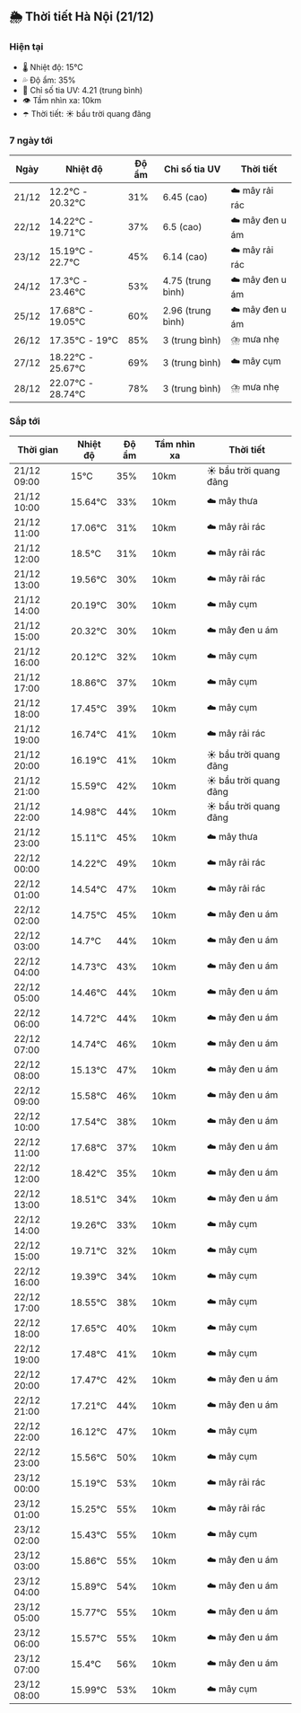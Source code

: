 ## 🌦️ Thời tiết Hà Nội (21/12)

### Hiện tại

- 🌡️ Nhiệt độ: 15℃
- 💦 Độ ẩm: 35%
- 🌟 Chỉ số tia UV: 4.21 (trung bình)
- 👁️ Tầm nhìn xa: 10km
- ☂️ Thời tiết: ☀️ bầu trời quang đãng

### 7 ngày tới

| Ngày | Nhiệt độ | Độ ẩm | Chỉ số tia UV | Thời tiết |
| --- | --- | --- | --- | --- |
| 21/12 | 12.2℃ - 20.32℃ | 31% | 6.45 (cao) | ☁️ mây rải rác |
| 22/12 | 14.22℃ - 19.71℃ | 37% | 6.5 (cao) | ☁️ mây đen u ám |
| 23/12 | 15.19℃ - 22.7℃ | 45% | 6.14 (cao) | ☁️ mây rải rác |
| 24/12 | 17.3℃ - 23.46℃ | 53% | 4.75 (trung bình) | ☁️ mây đen u ám |
| 25/12 | 17.68℃ - 19.05℃ | 60% | 2.96 (trung bình) | ☁️ mây đen u ám |
| 26/12 | 17.35℃ - 19℃ | 85% | 3 (trung bình) | ⛈️ mưa nhẹ |
| 27/12 | 18.22℃ - 25.67℃ | 69% | 3 (trung bình) | ☁️ mây cụm |
| 28/12 | 22.07℃ - 28.74℃ | 78% | 3 (trung bình) | ⛈️ mưa nhẹ |

### Sắp tới

| Thời gian | Nhiệt độ | Độ ẩm | Tầm nhìn xa | Thời tiết |
| --- | --- | --- | --- | --- |
| 21/12 09:00 | 15℃ | 35% | 10km | ☀️ bầu trời quang đãng |
| 21/12 10:00 | 15.64℃ | 33% | 10km | ☁️ mây thưa |
| 21/12 11:00 | 17.06℃ | 31% | 10km | ☁️ mây rải rác |
| 21/12 12:00 | 18.5℃ | 31% | 10km | ☁️ mây rải rác |
| 21/12 13:00 | 19.56℃ | 30% | 10km | ☁️ mây rải rác |
| 21/12 14:00 | 20.19℃ | 30% | 10km | ☁️ mây cụm |
| 21/12 15:00 | 20.32℃ | 30% | 10km | ☁️ mây đen u ám |
| 21/12 16:00 | 20.12℃ | 32% | 10km | ☁️ mây cụm |
| 21/12 17:00 | 18.86℃ | 37% | 10km | ☁️ mây cụm |
| 21/12 18:00 | 17.45℃ | 39% | 10km | ☁️ mây cụm |
| 21/12 19:00 | 16.74℃ | 41% | 10km | ☁️ mây rải rác |
| 21/12 20:00 | 16.19℃ | 41% | 10km | ☀️ bầu trời quang đãng |
| 21/12 21:00 | 15.59℃ | 42% | 10km | ☀️ bầu trời quang đãng |
| 21/12 22:00 | 14.98℃ | 44% | 10km | ☀️ bầu trời quang đãng |
| 21/12 23:00 | 15.11℃ | 45% | 10km | ☁️ mây thưa |
| 22/12 00:00 | 14.22℃ | 49% | 10km | ☁️ mây rải rác |
| 22/12 01:00 | 14.54℃ | 47% | 10km | ☁️ mây rải rác |
| 22/12 02:00 | 14.75℃ | 45% | 10km | ☁️ mây đen u ám |
| 22/12 03:00 | 14.7℃ | 44% | 10km | ☁️ mây đen u ám |
| 22/12 04:00 | 14.73℃ | 43% | 10km | ☁️ mây đen u ám |
| 22/12 05:00 | 14.46℃ | 44% | 10km | ☁️ mây đen u ám |
| 22/12 06:00 | 14.72℃ | 44% | 10km | ☁️ mây đen u ám |
| 22/12 07:00 | 14.74℃ | 46% | 10km | ☁️ mây đen u ám |
| 22/12 08:00 | 15.13℃ | 47% | 10km | ☁️ mây đen u ám |
| 22/12 09:00 | 15.58℃ | 46% | 10km | ☁️ mây đen u ám |
| 22/12 10:00 | 17.54℃ | 38% | 10km | ☁️ mây đen u ám |
| 22/12 11:00 | 17.68℃ | 37% | 10km | ☁️ mây đen u ám |
| 22/12 12:00 | 18.42℃ | 35% | 10km | ☁️ mây đen u ám |
| 22/12 13:00 | 18.51℃ | 34% | 10km | ☁️ mây đen u ám |
| 22/12 14:00 | 19.26℃ | 33% | 10km | ☁️ mây cụm |
| 22/12 15:00 | 19.71℃ | 32% | 10km | ☁️ mây cụm |
| 22/12 16:00 | 19.39℃ | 34% | 10km | ☁️ mây cụm |
| 22/12 17:00 | 18.55℃ | 38% | 10km | ☁️ mây cụm |
| 22/12 18:00 | 17.65℃ | 40% | 10km | ☁️ mây cụm |
| 22/12 19:00 | 17.48℃ | 41% | 10km | ☁️ mây cụm |
| 22/12 20:00 | 17.47℃ | 42% | 10km | ☁️ mây đen u ám |
| 22/12 21:00 | 17.21℃ | 44% | 10km | ☁️ mây đen u ám |
| 22/12 22:00 | 16.12℃ | 47% | 10km | ☁️ mây cụm |
| 22/12 23:00 | 15.56℃ | 50% | 10km | ☁️ mây cụm |
| 23/12 00:00 | 15.19℃ | 53% | 10km | ☁️ mây rải rác |
| 23/12 01:00 | 15.25℃ | 55% | 10km | ☁️ mây rải rác |
| 23/12 02:00 | 15.43℃ | 55% | 10km | ☁️ mây cụm |
| 23/12 03:00 | 15.86℃ | 55% | 10km | ☁️ mây đen u ám |
| 23/12 04:00 | 15.89℃ | 54% | 10km | ☁️ mây đen u ám |
| 23/12 05:00 | 15.77℃ | 55% | 10km | ☁️ mây đen u ám |
| 23/12 06:00 | 15.57℃ | 55% | 10km | ☁️ mây đen u ám |
| 23/12 07:00 | 15.4℃ | 56% | 10km | ☁️ mây đen u ám |
| 23/12 08:00 | 15.99℃ | 53% | 10km | ☁️ mây cụm |
